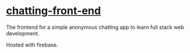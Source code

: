 # [chatting-front-end](https://flynchattin.web.app/)

The frontend for a simple anonymous chatting app to learn full stack web development.

Hosted with firebase.
